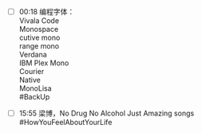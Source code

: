 
- [ ] 00:18 编程字体：<br>Vivala Code<br>Monospace<br>cutive mono<br>range mono<br>Verdana<br>IBM Plex Mono<br>Courier<br>Native<br>MonoLisa<br>#BackUp<br>

- [ ] 15:55 梁博，No Drug No Alcohol Just Amazing songs<br>#HowYouFeelAboutYourLife